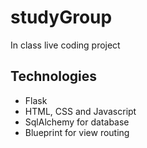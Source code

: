 # studyGroup
In class live coding project
## Technologies
* Flask
* HTML, CSS and Javascript
* SqlAlchemy for database
* Blueprint for view routing